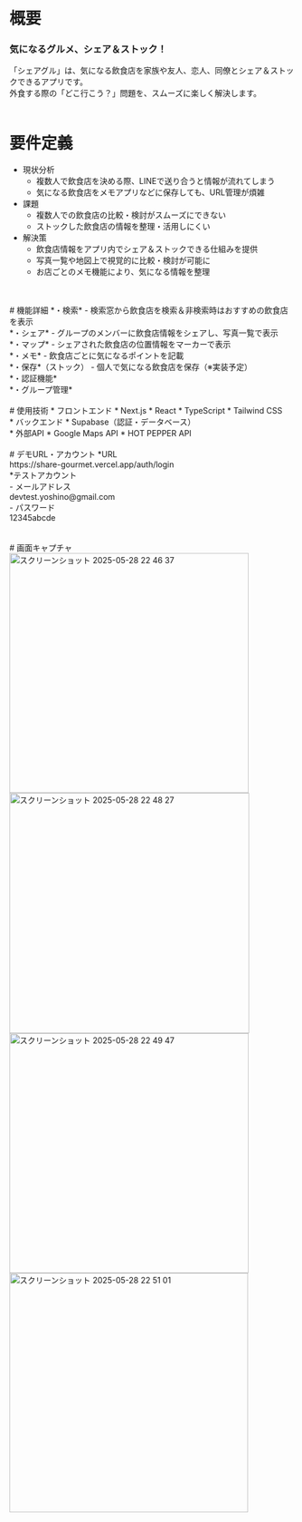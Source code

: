 # 概要
### 気になるグルメ、シェア＆ストック！
「シェアグル」は、気になる飲食店を家族や友人、恋人、同僚とシェア＆ストックできるアプリです。<br />
外食する際の「どこ行こう？」問題を、スムーズに楽しく解決します。
<br />
<br />
# 要件定義
* 現状分析
    * 複数人で飲食店を決める際、LINEで送り合うと情報が流れてしまう
    * 気になる飲食店をメモアプリなどに保存しても、URL管理が煩雑
* 課題
    * 複数人での飲食店の比較・検討がスムーズにできない
    * ストックした飲食店の情報を整理・活用しにくい
* 解決策
    * 飲食店情報をアプリ内でシェア＆ストックできる仕組みを提供
    * 写真一覧や地図上で視覚的に比較・検討が可能に
    * お店ごとのメモ機能により、気になる情報を整理
<br />
<br />
# 機能詳細
*・検索* - 検索窓から飲食店を検索＆非検索時はおすすめの飲食店を表示<br />
*・シェア* - グループのメンバーに飲食店情報をシェアし、写真一覧で表示<br />
*・マップ* - シェアされた飲食店の位置情報をマーカーで表示<br />
*・メモ* - 飲食店ごとに気になるポイントを記載<br />
*・保存*（ストック） - 個人で気になる飲食店を保存（※実装予定）<br />
*・認証機能*<br />
*・グループ管理*
<br />
<br />
# 使用技術
* フロントエンド
    * Next.js
    * React
    * TypeScript
    * Tailwind CSS
<br />
* バックエンド
    * Supabase（認証・データベース）
<br />
* 外部API
    * Google Maps API
    * HOT PEPPER API
<br />
<br />
# デモURL・アカウント
*URL<br />
https://share-gourmet.vercel.app/auth/login
<br />
*テストアカウント<br />
 - メールアドレス<br />
devtest.yoshino@gmail.com
<br />
 - パスワード<br />
12345abcde<br />
<br />
<br />
# 画面キャプチャ
<br />
<img width="423" alt="スクリーンショット 2025-05-28 22 46 37" src="https://github.com/user-attachments/assets/d4fb957f-1a7e-49ff-9118-ab8d7d2d6d9b" />
<br />
<img width="424" alt="スクリーンショット 2025-05-28 22 48 27" src="https://github.com/user-attachments/assets/f80a8861-dd25-4c41-9139-e86ba8974391" />
<br />
<img width="423" alt="スクリーンショット 2025-05-28 22 49 47" src="https://github.com/user-attachments/assets/ba924459-150b-4f1c-8f56-7851e999964e" />
<br />
<img width="422" alt="スクリーンショット 2025-05-28 22 51 01" src="https://github.com/user-attachments/assets/e1b7946b-ad69-4a5b-ba73-d55675da911f" />
